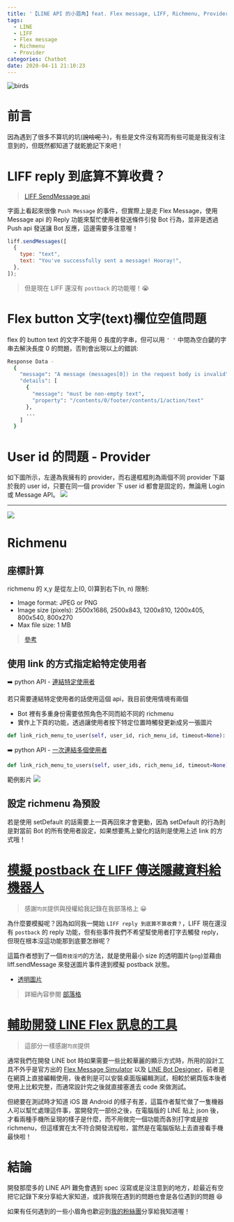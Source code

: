 ```yaml
---
title: '【LINE API 的小眉角】feat. Flex message, LIFF, Richmenu, Provider'
tags:
  - LINE
  - LIFF
  - Flex message
  - Richmenu
  - Provider
categories: Chatbot
date: 2020-04-11 21:10:23
---
```



![birds](https://i.imgur.com/HHj7c5Kl.jpg)

# 前言

因為遇到了很多不算坑的坑(~~說啥呢？~~)，有些是文件沒有寫而有些可能是我沒有注意到的，但既然都知道了就乾脆記下來吧！

# LIFF reply 到底算不算收費？

> [LIFF SendMessage api](https://developers.line.biz/en/docs/liff/developing-liff-apps/#developing-a-liff-app)

字面上看起來很像 `Push Message` 的事件，但實際上是走 Flex Message，使用 Message api 的 Reply 功能來幫忙使用者發送條件引發 Bot 行為，並非是透過 Push api 發送讓 Bot 反應，這邊需要多注意喔！

```javascript
liff.sendMessages([
  {
    type: "text",
    text: "You've successfully sent a message! Hooray!",
  },
]);
```

> 但是現在 LIFF 還沒有 `postback` 的功能喔！😭

# Flex button 文字(text)欄位空值問題

flex 的 button text 的文字不能用 0 長度的字串，但可以用 `' '` 中間為空白鍵的字串去解決長度 0 的問題，否則會出現以上的錯誤:

```bash
Response Data -
  {
    "message": "A message (messages[0]) in the request body is invalid",
    "details": [
      {
        "message": "must be non-empty text",
        "property": "/contents/0/footer/contents/1/action/text"
      },
      ...
    ]
  }
```

# User id 的問題 - Provider

如下圖所示，左邊為我擁有的 provider，而右邊框框則為兩個不同 provider 下屬於我的 user id，只要在同一個 provider 下 user id 都會是固定的，無論用 Login 或 Message API。
![](https://i.imgur.com/gqRltSU.png)

---

![](https://i.imgur.com/8rXmRy7.png)

# Richmenu

## 座標計算

richmenu 的 x,y 是從左上(0, 0)算到右下(n, n)
限制:

- Image format: JPEG or PNG
- Image size (pixels): 2500x1686, 2500x843, 1200x810, 1200x405, 800x540, 800x270
- Max file size: 1 MB

> [參考](https://developers.line.biz/en/docs/messaging-api/using-rich-menus/#creating-a-rich-menu-using-the-messaging-api)

## 使用 link 的方式指定給特定使用者

➡️ python API - [連結特定使用者](https://github.com/line/line-bot-sdk-python/blob/master/linebot/api.py#L640)

若只需要連結特定使用者的話使用這個 api，我目前使用情境有兩個

- Bot 裡有多重身份需要依照角色不同而給不同的 richmenu
- 實作上下頁的功能，透過讓使用者按下特定位置時觸發更新成另一張圖片

```python
def link_rich_menu_to_user(self, user_id, rich_menu_id, timeout=None):
```

➡️ python API - [一次連結多個使用者](https://github.com/line/line-bot-sdk-python/blob/master/linebot/api.py#L661)

```python
def link_rich_menu_to_users(self, user_ids, rich_menu_id, timeout=None):
```

範例影片
![](https://i.imgur.com/nFA7A7p.gif)

## 設定 richmenu 為預設

若是使用 setDefault 的話需要上一頁再回來才會更動，因為 setDefault 的行為則是對當前 Bot 的所有使用者設定，如果想要馬上變化的話則是使用上述 link 的方式哦！

# [模擬 postback 在 LIFF 傳送隱藏資料給機器人](https://taichunmin.idv.tw/blog/2020-04-07-line-liff-send-hidden-data.html)

> 感謝`均民`提供與授權給我記錄在我部落格上 😀

為什麼要模擬呢？因為如同我一開始 `LIFF reply 到底算不算收費？`，LIFF 現在還沒有 `postback` 的 reply 功能，但有些事件我們不希望幫使用者打字去觸發 reply，但現在根本沒這功能那到底要怎辦呢？

這篇作者想到了一個`奇技淫巧`的方法，就是使用最小 size 的透明圖片(`png`)並藉由 liff.sendMessage 來發送圖片事件達到模擬 postback 狀態。

- [透明圖片](https://i.imgur.com/WN88L3I.png)

> 詳細內容參閱 [部落格](https://taichunmin.idv.tw/blog/2020-04-07-line-liff-send-hidden-data.html#yun-zuo-yuan-li)

# [輔助開發 LINE Flex 訊息的工具](https://taichunmin.idv.tw/blog/2020-04-06-line-devbot.html)

> 這部分一樣感謝`均民`提供

通常我們在開發 LINE bot 時如果需要一些比較華麗的顯示方式時，所用的設計工具不外乎是官方出的 [ Flex Message Simulator](https://developers.line.biz/flex-simulator/) 以及 [LINE Bot Designer](https://developers.line.biz/en/services/bot-designer/)，前者是在網頁上直接編輯使用，後者則是可以安裝桌面版編輯測試，相較於網頁版本後者使用上比較完整，而通常設計完之後就直接塞進去 code 來做測試。

但總要在測試時才知道 iOS 跟 Android 的樣子有差，這篇作者幫忙做了一隻機器人可以幫忙處理這件事，當開發完一部份之後，在電腦版的 LINE 貼上 json 後，才看兩種手機所呈現的樣子是什麼，而不用做完一個功能而各別打字或是按 richmenu，但這樣實在太不符合開發流程啦，當然是在電腦版貼上去直接看手機最快啦！

# 結論

開發那麼多的 LINE API 難免會遇到 spec 沒寫或是沒注意到的地方，趁最近有空把它記錄下來分享給大家知道，或許我現在遇到的問題也會是各位遇到的問題 😆

如果有任何遇到的一些小眉角也歡迎到[我的粉絲團](https://www.facebook.com/nijiatw)分享給我知道喔！
